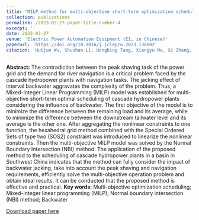 ```yaml
---
title: "MILP method for multi-objective short-term optimization scheduling of cascaded hydropower stations coupling peak-shaving and navigation demands"
collection: publications
permalink: /2023-03-27-paper-title-number-4
excerpt: ''
date: 2022-03-27
venue: 'Electric Power Automation Equipment (EI, in Chinese)'
paperurl: 'https://doi.org/10.1016/j.jclepro.2023.138602'
citation: 'Huijun Wu, Shushan Li, Hongbing Tang, Xiangyu Ma, Xi Zhang, Shengli Liao. MILP method for multi-objectiveshort-term optimization scheduling of cascaded hydropower stations coupling peak-shaving and navigation demands. Electric Power Automation Equipment, 2023.'
---
```

**Abstract:** The contradiction between the peak shaving task of the power grid and the demand for river navigation is a critical problem faced by the cascade hydropower plants with navigation tasks. The jacking effect of interval backwater aggravates the complexity of the problem. Thus, a Mixed-Integer Linear Programming (MILP) model was established for multi-objective short-term optimal scheduling of cascade hydropower plants considering the influence of backwater. The first objective of the model is to minimize the difference between the remaining load and its average, while to minimize the difference between the downstream tailwater level and its average is the other one. After aggregating the nonlinear constraints to one function, the hexahedral grid method combined with the Special Ordered Sets of type two (SOS2) constraint was introduced to linearize the nonlinear constraints. Then the multi-objective MILP model was solved by the Normal Boundary Intersection (NBI) method. The application of the proposed method to the scheduling of cascade hydropower plants in a basin in Southwest China indicates that the method can fully consider the impact of backwater jacking, take into account the peak shaving and navigation requirements, efficiently solve the multi-objective operation problem and obtain ideal results. It can be conducted that the proposed method is effective and practical.
 **Key words:** Multi-objective optimization scheduling; Mixed-integer linear programming (MILP); Normal boundary intersection (NBI) method; Backwater

[Download paper here](http://prelude0324.github.io/academic_pages/files/paper3.pdf)

